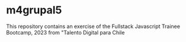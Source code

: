 # m4grupal5
This repository contains an exercise of the Fullstack Javascript Trainee Bootcamp, 2023 from "Talento Digital para Chile
